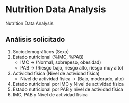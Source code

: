 # Nutrition Data Analysis
Nutrition Data Analysis

## Análisis solicitado
1. Sociodemográficos (Sexo)
2. Estado nutricional (%IMC, %PAB)
   - IMC -> (Normal, sobrepeso, obesidad)
   - PAB -> (Riesgo bajo, riesgo alto, riesgo muy alto)
3. Actividad física (Nivel de actividad física)
   - Nivel de actividad física -> (Bajo, moderado, alto)
4. Estado nutricional por IMC y Nivel de actividad física
5. Estado nutricional por PAB y nivel de actividad física
6. IMC, PAB y Nivel de actividad física